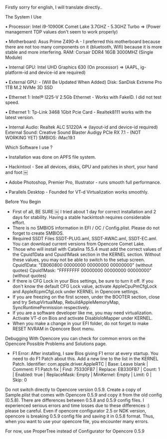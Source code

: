 Firstly sorry for english, I will translate directly..

The System I Use

• Processor: Intel i9-10900K Comet Lake 3.7GHZ - 5.3GHZ Turbo => (Power management TDP values ​​don't seem to work properly)

• Motherboard: Asus Prime Z490-A - I preferred this motherboard because there are not too many components on it (bluetooth, Wifi) because it is more stable and more interfering.
RAM: Corsair DDR4 16GB 3000MHZ (Single Module)

• Internal GPU: Intel UHD Graphics 630 (On processor) => (AAPL, ig-platform-id and device-id are required)

• External GPU: - (Will Be Updated When Added)
Disk: SanDisk Extreme Pro 1TB M.2 NVMe 3D SSD

• Ethernet 1: Intel® I225-V 2.5Gb Ethernet - Works with FakeID. I did not test speed.

• Ethernet 1: Tp-Link 3468 1Gbit Pcie Card - Realtek8111 works with the latest version.

• Internal Audio: Realtek ALC S1220A => (layout-id and device-id required)
External Sound: Creative Sound Blaster Audigy PCIe RX 7.1 - (NOT WORKING YET)
SMBIOS: iMac19.1


Which Software I use ?

• Installation was done on APFS file system.

• Hackintool - See all devices, disks, GPU and patches in short, your hand and foot ￼

• Adobe Photoshop, Premier Pro, Illustrator - runs smooth full performance.

• Parallels Desktop - Founded for VT-d Virtualization works smoothly.

Before You Begin
* First of all, BE SURE ￼ I tried about 1 day for correct installation and 2 days for stability. Having a stable hackintosh requires considerable effort.
* There is no SMBIOS information in EFI / OC / Config.plist. Please do not forget to create SMBIOS.
* Required SSDT Files SSDT-PLUG.aml, SSDT-AWAC.aml, SSDT-EC.aml. You can download current versions from Opencore Comet Lake.
* Those who will install with Catalina 15.5.4 must add the correct values ​​of the Cpuid1Data and Cpuid1Mask section in the KERNEL section. Without these values, you may not be able to switch to the setup screen.
Cpuid1Data: "EB060800 00000000 00000000 00000000" (without quotes)
Cpuid1Mask: "FFFFFFFF 00000000 00000000 00000000" (without quotes)
* If there is CFG Lock in your Bios settings, be sure to turn it off. If you don't know the default CFG Lock value, activate AppleCpuPmCfgLock and AppleXcpmCfgLock under KERNEL in Opencore settings.
* If you are freezing on the first screen, under the BOOTER section, close and try SetupVirtualMap, RebuildAppleMemoryMap, SyncRuntimePermission respectively.
* If you are a software developer like me, you may need virtualization. Activate VT-d on Bios and activate DisabloIoMapper under KERNEL.
* When you make a change in your EFI folder, do not forget to make RESET NVRAM in Opencore Boot menu.

Debugging
With Opencore you can check for common errors on the Opencore Possible Problems and Solutions page.

* F1 Error: After installing, I saw Bios giving F1 error at every startup. You need to do F1 Patch about this. Add a new line to the list in the KERNEL Patch.
Identifier: com.apple.driver.AppleRTC | Base: Leave blank | Comment: F1 Patch fix | Find: 75330FB7 | Replace: EB330FB7 | Count: 1 | Enabled: true | ReplaceMask: Empty | MinKernel: Empty | Limit: 0 | Skip: 0

Do not switch directly to Opencore version 0.5.9. Create a copy of Sample.plist that comes with Opencore 0.5.9 and copy it from the old config (0.5.8). There are differences between 0.5.8 and 0.5.9 config files. I experienced serious errors and time losses due to these differences :) please be careful. Even if opencore configurator 2.5 or NDK version, opencore is breaking 0.5.9 config file and saving it in 0.5.8 format. Thus, when you want to use your opencore file, you encounter many errors.

For now, use ProperTree instead of Configurator for Opencore 0.5.9
